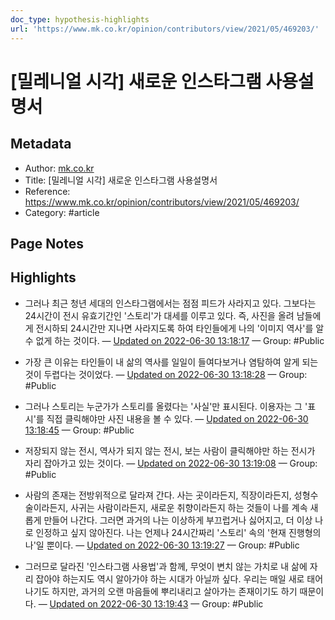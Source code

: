 ```yaml
---
doc_type: hypothesis-highlights
url: 'https://www.mk.co.kr/opinion/contributors/view/2021/05/469203/'
---
```


# [밀레니얼 시각] 새로운 인스타그램 사용설명서

## Metadata
- Author: [mk.co.kr]()
- Title: [밀레니얼 시각] 새로운 인스타그램 사용설명서
- Reference: https://www.mk.co.kr/opinion/contributors/view/2021/05/469203/
- Category: #article

## Page Notes
## Highlights
- 그러나 최근 청년 세대의 인스타그램에서는 점점 피드가 사라지고 있다. 그보다는 24시간이 전시 유효기간인 '스토리'가 대세를 이루고 있다. 즉, 사진을 올려 남들에게 전시하되 24시간만 지나면 사라지도록 하여 타인들에게 나의 '이미지 역사'를 알 수 없게 하는 것이다. — [Updated on 2022-06-30 13:18:17](https://hyp.is/qwH8svgrEeyT8XfQ6vj3Mw/www.mk.co.kr/opinion/contributors/view/2021/05/469203/) — Group: #Public

- 가장 큰 이유는 타인들이 내 삶의 역사를 일일이 들여다보거나 염탐하여 알게 되는 것이 두렵다는 것이었다.  — [Updated on 2022-06-30 13:18:28](https://hyp.is/sZgZMPgrEeyD02NKd8zluw/www.mk.co.kr/opinion/contributors/view/2021/05/469203/) — Group: #Public

- 그러나 스토리는 누군가가 스토리를 올렸다는 '사실'만 표시된다. 이용자는 그 '표시'를 직접 클릭해야만 사진 내용을 볼 수 있다. — [Updated on 2022-06-30 13:18:45](https://hyp.is/u8EHFPgrEeyieHPYQI19fw/www.mk.co.kr/opinion/contributors/view/2021/05/469203/) — Group: #Public

- 저장되지 않는 전시, 역사가 되지 않는 전시, 보는 사람이 클릭해야만 하는 전시가 자리 잡아가고 있는 것이다. — [Updated on 2022-06-30 13:19:08](https://hyp.is/yY2yjvgrEey7MdeRn1F5bw/www.mk.co.kr/opinion/contributors/view/2021/05/469203/) — Group: #Public

- 사람의 존재는 전방위적으로 달라져 간다. 사는 곳이라든지, 직장이라든지, 성형수술이라든지, 사귀는 사람이라든지, 새로운 취향이라든지 하는 것들이 나를 계속 새롭게 만들어 나간다. 그러면 과거의 나는 이상하게 부끄럽거나 싫어지고, 더 이상 나로 인정하고 싶지 않아진다. 나는 언제나 24시간짜리 '스토리' 속의 '현재 진행형의 나'일 뿐이다. — [Updated on 2022-06-30 13:19:27](https://hyp.is/1Lk7TPgrEeyf8kMRK6mDtQ/www.mk.co.kr/opinion/contributors/view/2021/05/469203/) — Group: #Public

- 그러므로 달라진 '인스타그램 사용법'과 함께, 무엇이 변치 않는 가치로 내 삶에 자리 잡아야 하는지도 역시 알아가야 하는 시대가 아닐까 싶다. 우리는 매일 새로 태어나기도 하지만, 과거의 오랜 마음들에 뿌리내리고 살아가는 존재이기도 하기 때문이다. — [Updated on 2022-06-30 13:19:43](https://hyp.is/3lhBDPgrEeyieqvo8ZcJTQ/www.mk.co.kr/opinion/contributors/view/2021/05/469203/) — Group: #Public




